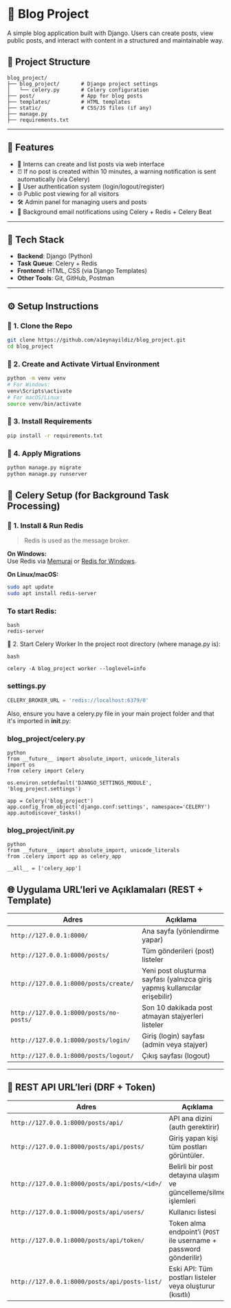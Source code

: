 # 📘 Blog Project

A simple blog application built with Django. Users can create posts, view public posts, and interact with content in a structured and maintainable way.
## 📂 Project Structure

    blog_project/
    ├── blog_project/       # Django project settings
    │   └── celery.py       # Celery configuration
    ├── post/               # App for blog posts
    ├── templates/          # HTML templates
    ├── static/             # CSS/JS files (if any)
    ├── manage.py
    ├── requirements.txt

---

## 🚀 Features


- 📝 Interns can create and list posts via web interface  
- ⏰ If no post is created within 10 minutes, a warning notification is sent automatically (via Celery)  
- 👤 User authentication system (login/logout/register)  
- 🌐 Public post viewing for all visitors  
- 🛠 Admin panel for managing users and posts  
- 📧 Background email notifications using Celery + Redis + Celery Beat


---

## 🧰 Tech Stack

- **Backend**: Django (Python)  
- **Task Queue**: Celery + Redis  
- **Frontend**: HTML, CSS (via Django Templates)  
- **Other Tools**: Git, GitHub, Postman

---

## ⚙️ Setup Instructions

### 🔹 1. Clone the Repo

```bash
git clone https://github.com/a1eynayildiz/blog_project.git
cd blog_project
```

### 🔹 2. Create and Activate Virtual Environment
```bash
python -m venv venv
# For Windows:
venv\Scripts\activate
# For macOS/Linux:
source venv/bin/activate

```

### 🔹 3. Install Requirements
```bash
pip install -r requirements.txt
```
### 🔹 4. Apply Migrations
```bash
python manage.py migrate
python manage.py runserver
```

## 📨 Celery Setup (for Background Task Processing)

### 🔹 1. Install & Run Redis

> Redis is used as the message broker.

**On Windows:**  
Use Redis via [Memurai](https://www.memurai.com/) or [Redis for Windows](https://github.com/microsoftarchive/redis/releases).

**On Linux/macOS:**

```bash
sudo apt update
sudo apt install redis-server
```
### To start Redis:
```
bash
redis-server
````

🔹 2. Start Celery Worker
In the project root directory (where manage.py is):
```
bash

celery -A blog_project worker --loglevel=info
```


### settings.py
```python
CELERY_BROKER_URL = 'redis://localhost:6379/0'
```
Also, ensure you have a celery.py file in your main project folder and that it's imported in __init__.py:


### blog_project/celery.py
```
python
from __future__ import absolute_import, unicode_literals
import os
from celery import Celery

os.environ.setdefault('DJANGO_SETTINGS_MODULE', 'blog_project.settings')

app = Celery('blog_project')
app.config_from_object('django.conf:settings', namespace='CELERY')
app.autodiscover_tasks()
```

### blog_project/__init__.py
````
python
from __future__ import absolute_import, unicode_literals
from .celery import app as celery_app

__all__ = ['celery_app']

````
## 🌐 Uygulama URL’leri ve Açıklamaları (REST + Template)

| Adres | Açıklama |
|-------|----------|
| `http://127.0.0.1:8000/` | Ana sayfa (yönlendirme yapar) |
| `http://127.0.0.1:8000/posts/` | Tüm gönderileri (post) listeler |
| `http://127.0.0.1:8000/posts/create/` | Yeni post oluşturma sayfası (yalnızca giriş yapmış kullanıcılar erişebilir) |
| `http://127.0.0.1:8000/posts/no-posts/` | Son 10 dakikada post atmayan stajyerleri listeler |
| `http://127.0.0.1:8000/posts/login/` | Giriş (login) sayfası (admin veya stajyer) |
| `http://127.0.0.1:8000/posts/logout/` | Çıkış sayfası (logout) |

---

## 🔁 REST API URL’leri (DRF + Token)

| Adres | Açıklama |
|-------|----------|
| `http://127.0.0.1:8000/posts/api/` | API ana dizini (auth gerektirir) |
| `http://127.0.0.1:8000/posts/api/posts/` | Giriş yapan kişi tüm postları görüntüler. |
| `http://127.0.0.1:8000/posts/api/posts/<id>/` | Belirli bir post detayına ulaşım ve güncelleme/silme işlemleri |
| `http://127.0.0.1:8000/posts/api/users/` | Kullanıcı listesi |
| `http://127.0.0.1:8000/posts/api/token/` | Token alma endpoint’i (`POST` ile username + password gönderilir) |
| `http://127.0.0.1:8000/posts/api/posts-list/` | Eski API: Tüm postları listeler veya oluşturur (kısıtlı) |










